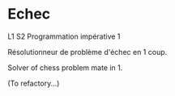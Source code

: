 # Echec
L1 S2 Programmation impérative 1

Résolutionneur de problème d'échec en 1 coup.

Solver of chess problem mate in 1.

(To refactory...)
